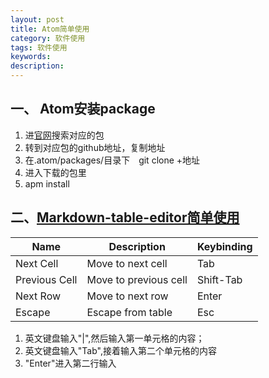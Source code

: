 ```yaml
---
layout: post
title: Atom简单使用
category: 软件使用
tags: 软件使用
keywords:
description:
---
```


## 一、 Atom安装package
  1. 进[官网](https://atom.io/packages)搜索对应的包
  2. 转到对应包的github地址，复制地址
  3. 在.atom/packages/目录下　git clone +地址
  4. 进入下载的包里
  5. apm install

## 二、[Markdown-table-editor简单使用][1]

|     Name      |      Description      | Keybinding |
| ------------- | --------------------- | ---------- |
| Next Cell     | Move to next cell     | Tab      |
| Previous Cell | Move to previous cell | Shift-Tab  |
| Next Row      | Move to next row      | Enter      |
| Escape        | Escape from table     | Esc     |

1. 英文键盘输入"|",然后输入第一单元格的内容；
2. 英文键盘输入"Tab",接着输入第二个单元格的内容
3. "Enter"进入第二行输入

[1]: https://atom.io/packages/markdown-table-editor
